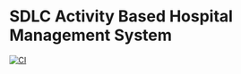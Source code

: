 # SDLC Activity Based Hospital Management System
   
   [![CI](https://github.com/Feroz-Shaik-17/MiniProject/actions/workflows/main.yml/badge.svg)](https://github.com/Feroz-Shaik-17/MiniProject/actions/workflows/main.yml)
